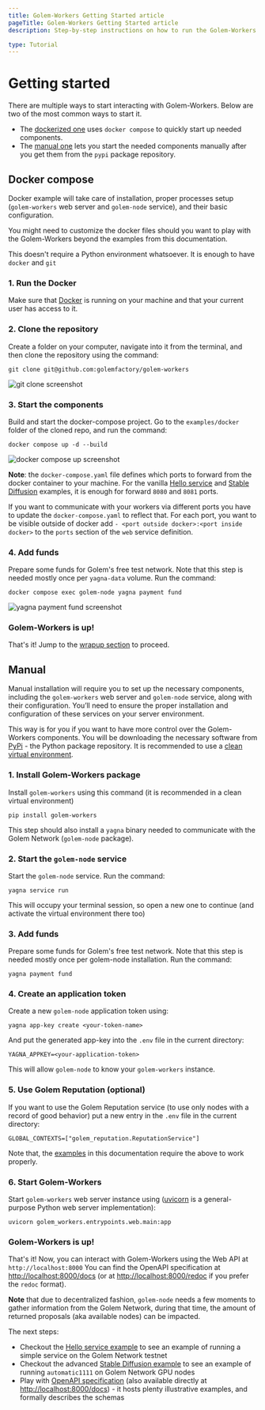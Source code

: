 ```yaml
---
title: Golem-Workers Getting Started article 
pageTitle: Golem-Workers Getting Started article 
description: Step-by-step instructions on how to run the Golem-Workers service 

type: Tutorial 
---
```


# Getting started

There are multiple ways to start interacting with Golem-Workers. 
Below are two of the most common ways to start it.

- The [dockerized one](#docker-compose) uses `docker compose` to quickly start up needed components. 
- The [manual one](#manual) lets you start the needed components manually after you get them from the `pypi` package repository.


## Docker compose 

Docker example will take care of installation, 
proper processes setup (`golem-workers` web server and `golem-node` service), and their basic configuration.

You might need to customize the docker files should you want to play with the Golem-Workers beyond the examples 
from this documentation.

This doesn't require a Python environment whatsoever. It is enough to have `docker` and `git`

### 1. Run the Docker

Make sure that [Docker](https://docker.com) is running on your machine and that your current user has access to it.

### 2. Clone the repository

Create a folder on your computer, navigate into it from the terminal, and then clone the repository using the command:

```
git clone git@github.com:golemfactory/golem-workers
```

![git clone screenshot](/golem-workers/git-clone.png)

### 3. Start the components

Build and start the docker-compose project. Go to the `examples/docker` folder of the cloned repo, and run the command:

```
docker compose up -d --build
```

![docker compose up screenshot](/golem-workers/docker-compose-up.png)

**Note**: the `docker-compose.yaml` file defines which ports to forward from the docker container to your machine.
For the vanilla [Hello service](/docs/creators/golem-workers/hello-example) 
and [Stable Diffusion](/docs/creators/golem-workers/sd-example) examples, it is enough for forward `8080` and `8081` ports.

If you want to communicate with your workers via different ports you have to update the `docker-compose.yaml` to reflect that.
For each port, you want to be visible outside of docker 
add `- <port outside docker>:<port inside docker>` to the `ports` section of the `web` service definition.

### 4. Add funds
Prepare some funds for Golem's free test network. Note that this step is needed mostly once per `yagna-data` volume. 
Run the command:

```
docker compose exec golem-node yagna payment fund
```

![yagna payment fund screenshot](/golem-workers/yagna-payment-fund.png)


### Golem-Workers is up!

That's it! Jump to the [wrapup section](/docs/creators/golem-workers/getting-started#golem-workers-is-up-2) to proceed.

## Manual

Manual installation will require you to set up the necessary components, including the `golem-workers` web server 
and `golem-node` service, along with their configuration. 
You’ll need to ensure the proper installation 
and configuration of these services on your server environment. 

This way is for you if you want to have more control over the Golem-Workers components. 
You will be downloading the necessary software from [PyPi](https://pypi.org) - the Python package repository.
It is recommended to use a [clean virtual environment](https://docs.python.org/3/library/venv.html).

### 1. Install Golem-Workers package

Install `golem-workers` using this command (it is recommended in a clean virtual environment)

```
pip install golem-workers
```

This step should also install a `yagna` binary needed to communicate with the Golem Network (`golem-node` package).

### 2. Start the `golem-node` service 

Start the `golem-node` service. Run the command:

```
yagna service run
```

This will occupy your terminal session, so open a new one to continue (and activate the virtual environment there too)

### 3. Add funds

Prepare some funds for Golem's free test network. Note that this step is needed mostly once per golem-node installation. 
Run the command:

```
yagna payment fund
```

### 4. Create an application token

Create a new `golem-node` application token using:

```
yagna app-key create <your-token-name>
```

And put the generated app-key into the `.env` file in the current directory:

```
YAGNA_APPKEY=<your-application-token>
```

This will allow `golem-node` to know your `golem-workers` instance.

### 5. Use Golem Reputation (optional)

If you want to use the Golem Reputation service (to use only nodes with a record of good behavior) 
put a new entry in the `.env` file in the current directory:

```
GLOBAL_CONTEXTS=["golem_reputation.ReputationService"]
```

Note that, the [examples](/docs/creators/golem-workers/hello-example) in this documentation require the above to work properly.

### 6. Start Golem-Workers

Start `golem-workers` web server instance using 
([uvicorn](https://www.uvicorn.org/) is a general-purpose Python web server implementation):

```
uvicorn golem_workers.entrypoints.web.main:app
```

### Golem-Workers is up!

That's it! Now, you can interact with Golem-Workers using the Web API at `http://localhost:8000`
You can find the OpenAPI specification at [http://localhost:8000/docs](http://localhost:8000/docs) 
(or at [http://localhost:8000/redoc](http://localhost:8000/redoc) if you prefer the `redoc` format).

**Note** that due to decentralized fashion, `golem-node` needs a few moments to gather information from the Golem Network, 
during that time, the amount of returned proposals (aka available nodes) can be impacted.

The next steps:
- Checkout the [Hello service example](/docs/creators/golem-workers/hello-example) to see an example of 
running a simple service on the Golem Network testnet
- Checkout the advanced [Stable Diffusion example](/docs/creators/golem-workers/sd-example) to see an example of 
running `automatic1111` on Golem Network GPU nodes
- Play with [OpenAPI specification](/docs/creators/golem-workers/api-swagger-ui) 
(also available directly at [http://localhost:8000/docs](http://localhost:8000/docs)) - it hosts plenty illustrative examples,
and formally describes the schemas

